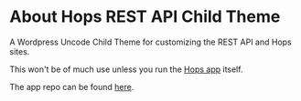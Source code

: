 # About Hops REST API Child Theme
A Wordpress Uncode Child Theme for customizing the REST API and Hops sites.

This won't be of much use unless you run the [Hops app](https://hops.uy) itself.

The app repo can be found [here](https://github.com/minimo-io/hopmasters).
